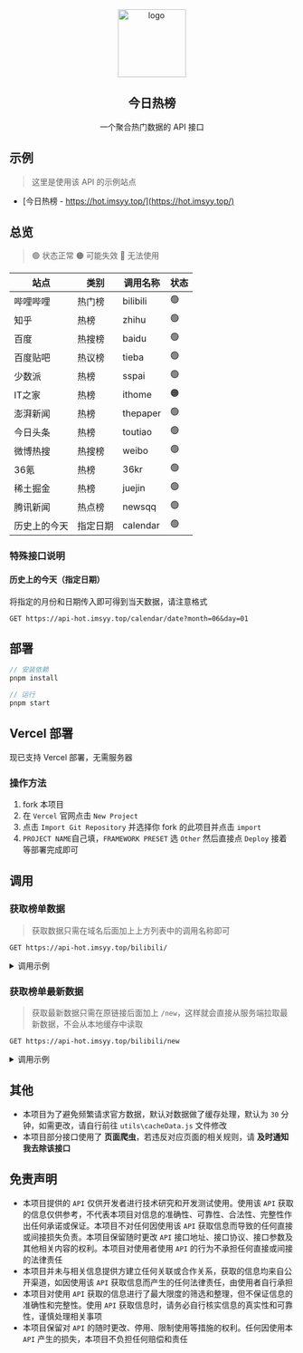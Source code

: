 <div align="center">
<img alt="logo" height="120" src="./public/favicon.png" width="120"/>
<h2>今日热榜</h2>
<p>一个聚合热门数据的 API 接口</p>
</div>

## 示例

> 这里是使用该 API 的示例站点

- [今日热榜 - https://hot.imsyy.top/](https://hot.imsyy.top/)

## 总览

> 🟢 状态正常
> 🟠 可能失效
> 🔴 无法使用

| **站点** | **类别** | **调用名称** | **状态** |
| -------- | -------- | ------------ | -------- |
| 哔哩哔哩 | 热门榜   | bilibili     | 🟢        |
| 知乎     | 热榜     | zhihu        | 🟢        |
| 百度     | 热搜榜   | baidu        | 🟢        |
| 百度贴吧 | 热议榜   | tieba        | 🟢        |
| 少数派   | 热榜     | sspai        | 🟢        |
| IT之家   | 热榜     | ithome       | 🟠        |
| 澎湃新闻 | 热榜     | thepaper     | 🟢        |
| 今日头条 | 热榜     | toutiao      | 🟢        |
| 微博热搜 | 热搜榜   | weibo        | 🟢        |
| 36氪     | 热榜     | 36kr         | 🟢        |
| 稀土掘金 | 热榜     | juejin       | 🟢        |
| 腾讯新闻 | 热点榜   | newsqq       | 🟢        |
| 历史上的今天     | 指定日期   | calendar        | 🟢        |

### 特殊接口说明

#### 历史上的今天（指定日期）

将指定的月份和日期传入即可得到当天数据，请注意格式

```http
GET https://api-hot.imsyy.top/calendar/date?month=06&day=01
```

## 部署

```js
// 安装依赖
pnpm install

// 运行
pnpm start
```

## Vercel 部署

现已支持 Vercel 部署，无需服务器

### 操作方法

1. fork 本项目
2. 在 `Vercel` 官网点击 `New Project`
3. 点击 `Import Git Repository` 并选择你 fork 的此项目并点击 `import`
4. `PROJECT NAME`自己填，`FRAMEWORK PRESET` 选 `Other` 然后直接点 `Deploy` 接着等部署完成即可  

## 调用

### 获取榜单数据
  
> 获取数据只需在域名后面加上上方列表中的调用名称即可

```http
GET https://api-hot.imsyy.top/bilibili/
```

<details>
<summary>调用示例</summary>

```json
{
    "code": 200,
    "message": "获取成功",
    "title": "哔哩哔哩", // 榜单名称
    "subtitle": "热门榜", // 榜单类别
    "from": "server", // 此处返回是最新数据还是缓存
    "total": 100, // 数据总数
    "updateTime": "2023-03-14T07:40:51.846Z", // 数据获取时间
    "data": [
        {
            "id": "BV1E84y1A7z2",
            "title": "假如我的校园是一款RPG游戏！",
            "desc": "所有取景都是在学校里面拍的，都是真实存在的场景哦！",
            "pic": "http://i2.hdslb.com/bfs/archive/a24e442d0aae6d488db023c4ddcb450e9f2bf5f3.jpg",
            "owner": {
                "mid": 424658638,
                "name": "四夕小田木_已黑化_",
                "face": "https://i1.hdslb.com/bfs/face/afd9ba47933edc4842ccbeba2891a25465d1cf77.jpg"
            },
            "data": {
                "aid": 610872610,
                "view": 4178745,
                "danmaku": 4229,
                "reply": 5317,
                "favorite": 91020,
                "coin": 133596,
                "share": 46227,
                "now_rank": 0,
                "his_rank": 1,
                "like": 616519,
                "dislike": 0,
                "vt": 0,
                "vv": 0
            },
            "url": "https://b23.tv/BV1E84y1A7z2",
            "mobileUrl": "https://m.bilibili.com/video/BV1E84y1A7z2"
        },
        ...
    ]
}
```
</details>

### 获取榜单最新数据

> 获取最新数据只需在原链接后面加上 `/new`，这样就会直接从服务端拉取最新数据，不会从本地缓存中读取

```http
GET https://api-hot.imsyy.top/bilibili/new
```

<details>
<summary>调用示例</summary>

```json
{
    "code": 200,
    "message": "获取成功",
    "title": "哔哩哔哩", // 榜单名称
    "subtitle": "热门榜", // 榜单类别
    "total": 100, // 数据总数
    "updateTime": "2023-03-14T07:40:51.846Z", // 数据获取时间
    "data": [
        {
            "id": "BV1E84y1A7z2",
            "title": "假如我的校园是一款RPG游戏！",
            "desc": "所有取景都是在学校里面拍的，都是真实存在的场景哦！",
            "pic": "http://i2.hdslb.com/bfs/archive/a24e442d0aae6d488db023c4ddcb450e9f2bf5f3.jpg",
            "owner": {
                "mid": 424658638,
                "name": "四夕小田木_已黑化_",
                "face": "https://i1.hdslb.com/bfs/face/afd9ba47933edc4842ccbeba2891a25465d1cf77.jpg"
            },
            "data": {
                "aid": 610872610,
                "view": 4178745,
                "danmaku": 4229,
                "reply": 5317,
                "favorite": 91020,
                "coin": 133596,
                "share": 46227,
                "now_rank": 0,
                "his_rank": 1,
                "like": 616519,
                "dislike": 0,
                "vt": 0,
                "vv": 0
            },
            "url": "https://b23.tv/BV1E84y1A7z2",
            "mobileUrl": "https://m.bilibili.com/video/BV1E84y1A7z2"
        },
        ...
    ]
}
```
</details>

## 其他

- 本项目为了避免频繁请求官方数据，默认对数据做了缓存处理，默认为 `30` 分钟，如需更改，请自行前往 `utils\cacheData.js` 文件修改
- 本项目部分接口使用了 **页面爬虫**，若违反对应页面的相关规则，请 **及时通知我去除该接口**

## 免责声明

- 本项目提供的 `API` 仅供开发者进行技术研究和开发测试使用。使用该 `API` 获取的信息仅供参考，不代表本项目对信息的准确性、可靠性、合法性、完整性作出任何承诺或保证。本项目不对任何因使用该 `API` 获取信息而导致的任何直接或间接损失负责。本项目保留随时更改 `API` 接口地址、接口协议、接口参数及其他相关内容的权利。本项目对使用者使用 `API` 的行为不承担任何直接或间接的法律责任
- 本项目并未与相关信息提供方建立任何关联或合作关系，获取的信息均来自公开渠道，如因使用该 `API` 获取信息而产生的任何法律责任，由使用者自行承担
- 本项目对使用 `API` 获取的信息进行了最大限度的筛选和整理，但不保证信息的准确性和完整性。使用 `API` 获取信息时，请务必自行核实信息的真实性和可靠性，谨慎处理相关事项
- 本项目保留对 `API` 的随时更改、停用、限制使用等措施的权利。任何因使用本 `API` 产生的损失，本项目不负担任何赔偿和责任